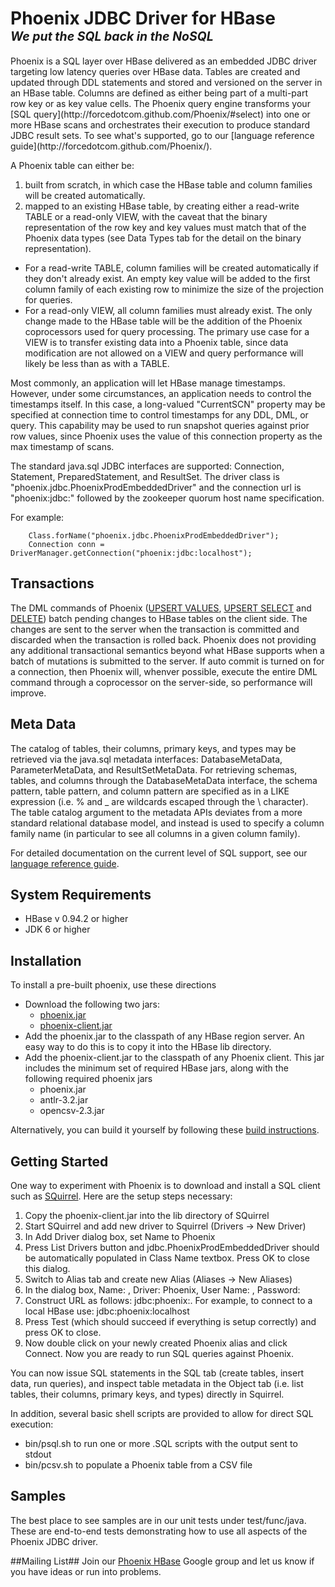 <h1>Phoenix JDBC Driver for HBase<br />
<em><sup><sup>We put the SQL back in the NoSQL</sup></sup></em></h1>
Phoenix is a SQL layer over HBase delivered as an embedded JDBC driver targeting low latency queries over HBase data. Tables are created and updated through DDL statements and stored and versioned on the server in an HBase table. Columns are defined as either being part of a multi-part row key or as key value cells. The Phoenix query engine transforms your [SQL query](http://forcedotcom.github.com/Phoenix/#select) into one or more HBase scans and orchestrates their execution to produce standard JDBC result sets. To see what's supported, go to our [language reference guide](http://forcedotcom.github.com/Phoenix/).

A Phoenix table can either be:

1. built from scratch, in which case the HBase table and column families will be created automatically.
2. mapped to an existing HBase table, by creating either a read-write TABLE or a read-only VIEW, with the caveat that the binary representation of the row key and key values must match that of the Phoenix data types (see Data Types tab for the detail on the binary representation).
  * For a read-write TABLE, column families will be created automatically if they don't already exist. An empty key value will be added to the first column family of each existing row to minimize the size of the projection for queries.
  * For a read-only VIEW, all column families must already exist. The only change made to the HBase table will be the addition of the Phoenix coprocessors used for query processing. The primary use case for a VIEW is to transfer existing data into a Phoenix table, since data modification are not allowed on a VIEW and query performance will likely be less than as with a TABLE.

Most commonly, an application will let HBase manage timestamps. However, under some circumstances, an application needs to control the timestamps itself. In this case, a long-valued "CurrentSCN" property may be specified at connection time to control timestamps for any DDL, DML, or query. This capability may be used to run snapshot queries against prior row values, since Phoenix uses the value of this connection property as the max timestamp of scans.

The standard java.sql JDBC interfaces are supported: Connection, Statement, PreparedStatement, and ResultSet. The driver class is "phoenix.jdbc.PhoenixProdEmbeddedDriver" and the connection url is "phoenix:jdbc:" followed by the zookeeper quorum host name specification.

For example:

        Class.forName("phoenix.jdbc.PhoenixProdEmbeddedDriver");
        Connection conn = DriverManager.getConnection("phoenix:jdbc:localhost");

## Transactions ##
The DML commands of Phoenix ([UPSERT VALUES](http://forcedotcom.github.com/Phoenix/#upsert_values), [UPSERT SELECT](http://forcedotcom.github.com/Phoenix/#upsert_select) and [DELETE](http://forcedotcom.github.com/Phoenix/#delete)) batch pending changes to HBase tables on the client side. The changes are sent to the server when the transaction is committed and discarded when the transaction is rolled back. Phoenix does not providing any additional transactional semantics beyond what HBase supports when a batch of mutations is submitted to the server. If auto commit is turned on for a connection, then Phoenix will, whenver possible, execute the entire DML command through a coprocessor on the server-side, so performance will improve.

## Meta Data ##
The catalog of tables, their columns, primary keys, and types may be retrieved via the java.sql metadata interfaces: DatabaseMetaData, ParameterMetaData, and ResultSetMetaData. For retrieving schemas, tables, and columns through the DatabaseMetaData interface, the schema pattern, table pattern, and column pattern are specified as in a LIKE expression (i.e. % and _ are wildcards escaped through the \ character). The table catalog argument to the metadata APIs deviates from a more standard relational database model, and instead is used to specify a column family name (in particular to see all columns in a given column family).

For detailed documentation on the current level of SQL support, see our [language reference guide](http://forcedotcom.github.com/Phoenix/).

## System Requirements ##
* HBase v 0.94.2 or higher
* JDK 6 or higher

## Installation ##
To install a pre-built phoenix, use these directions
* Download the following two jars:
  * [phoenix.jar](http://forcedotcom.github.com/Phoenix/downloads/phoenix.jar)
  * [phoenix-client.jar](http://forcedotcom.github.com/Phoenix/downloads/phoenix-client.jar)
* Add the phoenix.jar to the classpath of any HBase region server. An easy way to do this is to copy it into the HBase lib directory.
* Add the phoenix-client.jar to the classpath of any Phoenix client. This jar includes the minimum set of required HBase jars, along with the following required phoenix jars
  * phoenix.jar
  * antlr-3.2.jar
  * opencsv-2.3.jar

Alternatively, you can build it yourself by following these [build instructions](forcedotcom/Phoenix/wiki/Home#building).

## Getting Started ##
One way to experiment with Phoenix is to download and install a SQL client such as [SQuirrel](http://squirrel-sql.sourceforge.net/). Here are the setup steps necessary:

1. Copy the phoenix-client.jar into the lib directory of SQuirrel
2. Start SQuirrel and add new driver to Squirrel (Drivers -> New Driver)
3. In Add Driver dialog box, set Name to Phoenix
4. Press List Drivers button and jdbc.PhoenixProdEmbeddedDriver should be automatically populated in Class Name textbox. Press OK to close this dialog.
5. Switch to Alias tab and create new Alias (Aliases -> New Aliases)
6. In the dialog box, Name: <any name>, Driver: Phoenix, User Name: <anything>, Password: <anything>
7. Construct URL as follows: jdbc:phoenix:<zookeeper quorum server>. For example, to connect to a local HBase use: jdbc:phoenix:localhost
8. Press Test (which should succeed if everything is setup correctly) and press OK to close.
9. Now double click on your newly created Phoenix alias and click Connect. Now you are ready to run SQL queries against Phoenix.

You can now issue SQL statements in the SQL tab (create tables, insert data, run queries), and inspect table metadata in the Object tab (i.e. list tables, their columns, primary keys, and types) directly in Squirrel.

In addition, several basic shell scripts are provided to allow for direct SQL execution:

* bin/psql.sh to run one or more .SQL scripts with the output sent to stdout
* bin/pcsv.sh to populate a Phoenix table from a CSV file

## Samples ##
The best place to see samples are in our unit tests under test/func/java. These are end-to-end tests demonstrating how to use all aspects of the Phoenix JDBC driver. 

##Mailing List##
Join our [Phoenix HBase](https://groups.google.com/forum/#!forum/phoenix-hbase) Google group and let us know if you have ideas or run into problems.

